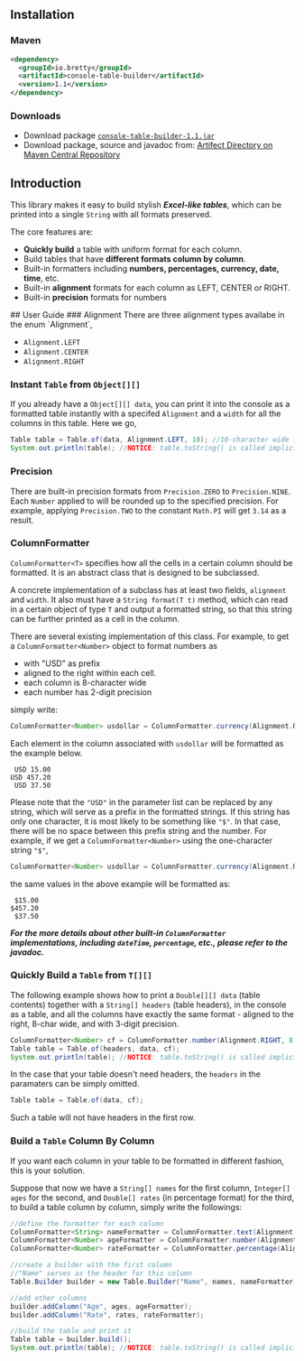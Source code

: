 ## Installation

### Maven

```xml
<dependency>
  <groupId>io.bretty</groupId>
  <artifactId>console-table-builder</artifactId>
  <version>1.1</version>
</dependency>
```

### Downloads

* Download package [`console-table-builder-1.1.jar`](https://github.com/nathanielove/Java-Console-Table-Builder/blob/master/console-table-builder-1.1.jar?raw=true)
* Download package, source and javadoc from: [Artifect Directory on Maven Central Repository](https://repo1.maven.org/maven2/io/bretty/console-table-builder/1.1/)

## Introduction
This library makes it easy to build stylish *<b>Excel-like tables</b>*, which can be printed into a single ```String``` with all formats preserved.<p>
The core features are:
<ul>
  <li><b>Quickly build</b> a table with uniform format for each column.</li>
  <li>Build tables that have <b>different formats column by column</b>.</li>
  <li>Built-in formatters including <b>numbers, percentages, currency, date, time</b>, etc.</li>
  <li>Built-in <b>alignment</b> formats for each column as LEFT, CENTER or RIGHT.</li>
  <li>Built-in <b>precision</b> formats for numbers</li>
</ul>
## User Guide
### Alignment
There are three alignment types availabe in the enum `Alignment`,

* ```Alignment.LEFT```
* ```Alignment.CENTER```
* ```Alignment.RIGHT```

### Instant `Table` from `Object[][]`
If you already have a ```Object[][] data```, you can print it into the console as a formatted table instantly with a specifed ```Alignment``` and a ```width``` for all the columns in this table. Here we go, 

```java
Table table = Table.of(data, Alignment.LEFT, 10); //10-character wide for each column
System.out.println(table); //NOTICE: table.toString() is called implicitly
```

### Precision
There are built-in precision formats from ```Precision.ZERO``` to ```Precision.NINE```. Each ```Number``` applied to will be rounded up to the specified precision. For example, applying ```Precision.TWO``` to the constant ```Math.PI``` will get ```3.14``` as a result.

### ColumnFormatter
```ColumnFormatter<T>``` specifies how all the cells in a certain column should be formatted. It is an abstract class that is designed to be subclassed. 

A concrete implementation of a subclass has at least two fields, ```alignment``` and ```width```. It also must have a ```String format(T t)``` method, which can read in a certain object of type ```T``` and output a formatted string, so that this string can be further printed as a cell in the column.

There are several existing implementation of this class. For example, to get a ```ColumnFormatter<Number>``` object to format numbers as

<ul>
  <li>with "USD" as prefix</li>
  <li>aligned to the right within each cell</b>.</li>
  <li>each column is 8-character wide</li>
  <li>each number has 2-digit precision</li>
</ul>

simply write: 

```java
ColumnFormatter<Number> usdollar = ColumnFormatter.currency(Alignment.RIGHT, 8, Precision.TWO, "USD");
```

Each element in the column associated with ```usdollar``` will be formatted as the example below.

```
 USD 15.00
USD 457.20
 USD 37.50
```
Please note that the ```"USD"``` in the parameter list can be replaced by any string, which will serve as a prefix in the formatted strings. If this string has only one character, it is most likely to be something like ```"$"```. In that case, there will be no space between this prefix string and the number. For example, if we get a ```ColumnFormatter<Number>``` using the one-character string ```"$"```,

```java
ColumnFormatter<Number> usdollar = ColumnFormatter.currency(Alignment.RIGHT, 8, Precision.TWO, "$");
```

the same values in the above example will be formatted as:

```
 $15.00
$457.20
 $37.50
```

*<b>For the more details about other built-in ```ColumnFormatter``` implementations, including ```dateTime```, ```percentage```, etc., please refer to the javadoc.</b>*

### Quickly Build a `Table` from `T[][]`


The following example shows how to print a ```Double[][] data``` (table contents) together with a ```String[] headers``` (table headers), in the console as a table, and all the columns have exactly the same format - aligned to the right,  8-char wide, and with 3-digit precision.

```java
ColumnFormatter<Number> cf = ColumnFormatter.number(Alignment.RIGHT, 8, Precision.THREE);
Table table = Table.of(headers, data, cf);
System.out.println(table); //NOTICE: table.toString() is called implicitly
```
In the case that your table doesn't need headers, the ```headers``` in the paramaters can be simply omitted.

```java
Table table = Table.of(data, cf);
```
Such a table will not have headers in the first row.

### Build a `Table` Column By Column
If you want each column in your table to be formatted in different fashion, this is your solution. 

Suppose that now we have a ```String[] names``` for the first column, ```Integer[] ages``` for the second, and ```Double[] rates``` (in percentage format) for the third, to build a table column by column, simply write the followings:

```java
//define the formatter for each column
ColumnFormatter<String> nameFormatter = ColumnFormatter.text(Alignment.LEFT, 10);
ColumnFormatter<Number> ageFormatter = ColumnFormatter.number(Alignment.RIGHT, 3, Precision.ZERO);
ColumnFormatter<Number> rateFormatter = ColumnFormatter.percentage(Alignment.RIGHT, 6, Precision.ONE);

//create a builder with the first column
//"Name" serves as the header for this column
Table.Builder builder = new Table.Builder("Name", names, nameFormatter);

//add other columns
builder.addColumn("Age", ages, ageFormatter);
builder.addColumn("Rate", rates, rateFormatter);

//build the table and print it
Table table = builder.build();
System.out.println(table); //NOTICE: table.toString() is called implicitly
```



